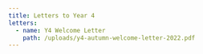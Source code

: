 ```yaml
---
title: Letters to Year 4
letters:
  - name: Y4 Welcome Letter
    path: /uploads/y4-autumn-welcome-letter-2022.pdf
---
```

